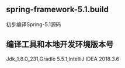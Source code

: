 ## spring-framework-5.1.build
初步编译Spring-5.1源码
## 编译工具和本地开发环境版本号
Jdk_1.8.0_231,Gradle 5.5.1,IntelliJ IDEA 2018.3.6 

